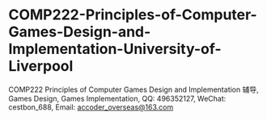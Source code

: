 # COMP222-Principles-of-Computer-Games-Design-and-Implementation-University-of-Liverpool
COMP222 Principles of Computer Games Design and Implementation 辅导, Games Design, Games Implementation, QQ: 496352127, WeChat: cestbon_688, Email: accoder_overseas@163.com
